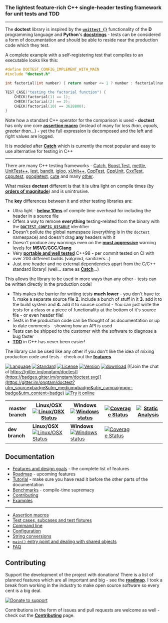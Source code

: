 ### The lightest feature-rich C++ single-header testing framework for unit tests and TDD

---------

The **doctest** library is inspired by the [**```unittest {}```**](https://wiki.dlang.org/Unittest) functionality of the **D** programming language and **Python**'s [**docstrings**](https://en.wikipedia.org/wiki/Docstring) - tests can be considered a form of documentation and should be able to reside near the production code which they test.

A complete example with a self-registering test that compiles to an executable looks like this:

```c++
#define DOCTEST_CONFIG_IMPLEMENT_WITH_MAIN
#include "doctest.h"

int factorial(int number) { return number <= 1 ? number : factorial(number - 1) * number; }

TEST_CASE("testing the factorial function") {
    CHECK(factorial(1) == 1);
    CHECK(factorial(2) == 2);
    CHECK(factorial(10) == 3628800);
}
```

Note how a standard C++ operator for the comparison is used - **doctest** has only one core [**assertion macro**](doc/markdown/assertions.md) (instead of many for *less than*, *equals*, *greater than*...) - yet the full expression is decomposed and the left and right values are logged.

It is modeled after [**Catch**](https://github.com/philsquared/Catch) which is currently the most popular and easy to use alternative for testing in C++

---------

There are many C++ testing frameworks - [Catch](https://github.com/philsquared/Catch), [Boost.Test](http://www.boost.org/doc/libs/1_60_0/libs/test/doc/html/index.html), [mettle](https://github.com/jimporter/mettle), [UnitTest++](https://github.com/unittest-cpp/unittest-cpp), [lest](https://github.com/martinmoene/lest), [bandit](http://banditcpp.org/), [igloo](http://igloo-testing.org/), [xUnit++](https://bitbucket.org/moswald/xunit/wiki/Home), [CppTest](http://cpptest.sourceforge.net/), [CppUnit](https://sourceforge.net/projects/cppunit/), [CxxTest](https://github.com/CxxTest/cxxtest), [cpputest](https://github.com/cpputest/cpputest), [googletest](https://github.com/google/googletest), [cute](https://github.com/Kosta-Github/cute) and many [other](https://en.wikipedia.org/wiki/List_of_unit_testing_frameworks#C.2B.2B).

What makes **doctest** different is that it is ultra light on compile times (by [**orders of magnitude**](doc/markdown/benchmarks.md)) and is unintrusive.

The **key** differences between it and other testing libraries are:
- Ultra light - [**below 10ms**](doc/markdown/benchmarks.md) of compile time overhead for including the header in a source file
- Offers a way to remove **everything** testing-related from the binary with the [**```DOCTEST_CONFIG_DISABLE```**](doc/markdown/configuration.md) identifier
- Doesn't pollute the global namespace (everything is in the ```doctest``` namespace) and doesn't drag **any** headers with it
- Doesn't produce any warnings even on the [**most aggressive**](scripts/common.cmake#L59) warning levels for **MSVC**/**GCC**/**Clang**
- Very [**portable and well tested**](doc/markdown/features.md#extremely-portable) C++98 - per commit tested on CI with over 200 different builds (valgrind, sanitizers...)
- Just one header and no external dependencies apart from the C/C++ standard library! (well... same as [**Catch**](https://github.com/philsquared/Catch)...)

This allows the library to be used in more ways than any other - tests can be written directly in the production code!

- This makes the barrier for writing tests **much lower** - you don't have to: **1.** make a separate source file **2.** include a bunch of stuff in it **3.** add it to the build system and **4.** add it to source control - You can just write the tests for a class or a piece of functionality at the bottom of it's source file - or even header file!
- Tests in the production code can be thought of as documentation or up to date comments - showing how an API is used
- Tests can be shipped to the customer with the software to diagnose a bug faster
- [**TDD**](https://en.wikipedia.org/wiki/Test-driven_development) in C++ has never been easier!

The library can be used like any other if you don't like the idea of mixing production code and tests - check out the [**features**](doc/markdown/features.md)

[![Language](https://img.shields.io/badge/language-C++-blue.svg)](https://isocpp.org/)
[![Standard](https://img.shields.io/badge/c%2B%2B-98/11/14/17-blue.svg)](https://en.wikipedia.org/wiki/C%2B%2B#Standardization)
[![License](https://img.shields.io/badge/license-MIT-blue.svg)](https://opensource.org/licenses/MIT)
[![Version](https://badge.fury.io/gh/onqtam%2Fdoctest.svg)](https://github.com/onqtam/doctest/releases)
[![download](https://img.shields.io/badge/latest%20version%20%20-download-blue.svg)](https://raw.githubusercontent.com/onqtam/doctest/master/doctest/doctest.h)
[![Join the chat at https://gitter.im/onqtam/doctest](https://badges.gitter.im/onqtam/doctest.svg)](https://gitter.im/onqtam/doctest?utm_source=badge&utm_medium=badge&utm_campaign=pr-badge&utm_content=badge)
[![Try it online](https://img.shields.io/badge/try%20it-online-orange.svg)](http://melpon.org/wandbox/permlink/ANJXAwv3UqNCe9zy)

| master branch  |   Linux/OSX   [![Linux/OSX Status](https://travis-ci.org/onqtam/doctest.svg?branch=master)](https://travis-ci.org/onqtam/doctest) |   Windows   [![Windows status](https://ci.appveyor.com/api/projects/status/j89qxtahyw1dp4gd/branch/master?svg=true)](https://ci.appveyor.com/project/onqtam/doctest/branch/master) | [![Coverage Status](https://coveralls.io/repos/github/onqtam/doctest/badge.svg?branch=master)](https://coveralls.io/github/onqtam/doctest?branch=master) | [![Static Analysis](https://scan.coverity.com/projects/7865/badge.svg)](https://scan.coverity.com/projects/onqtam-doctest) |
|----------------|-----------------------------------------------------------------------------------------------------------------------------------|------------------------------------------------------------------------------------------------------------------------------------------------------------------------------------|----------------------------------------------------------------------------------------------------------------------------------------------------------|----------------------------------------------------------------------------------------------------------------------------|
| **dev branch** | **Linux/OSX** [![Linux/OSX Status](https://travis-ci.org/onqtam/doctest.svg?branch=dev)](https://travis-ci.org/onqtam/doctest)    | **Windows** [![Windows status](https://ci.appveyor.com/api/projects/status/j89qxtahyw1dp4gd/branch/dev?svg=true)](https://ci.appveyor.com/project/onqtam/doctest/branch/dev)       | [![Coverage Status](https://coveralls.io/repos/github/onqtam/doctest/badge.svg?branch=dev)](https://coveralls.io/github/onqtam/doctest?branch=dev)       |  |


Documentation
-------------

- [Features and design goals](doc/markdown/features.md) - the complete list of features
- [Roadmap](doc/markdown/roadmap.md#roadmap) - upcoming features
- [Tutorial](doc/markdown/tutorial.md#tutorial) - make sure you have read it before the other parts of the documentation
- [Benchmarks](doc/markdown/benchmarks.md) - compile-time supremacy
- [Contributing](doc/markdown/contributing.md)
- [Examples](examples)

-------------

- [Assertion macros](doc/markdown/assertions.md)
- [Test cases, subcases and test fixtures](doc/markdown/testcases.md)
- [Command line](doc/markdown/commandline.md)
- [Configuration](doc/markdown/configuration.md)
- [String conversions](doc/markdown/stringification.md)
- [```main()``` entry point and dealing with shared objects](doc/markdown/main.md)
- [FAQ](doc/markdown/faq.md)

Contributing
------------

Support the development of the project with donations! There is a list of planned features which are all important and big - see the [**roadmap**](doc/markdown/roadmap.md). I took a break from working in the industry to make open source software so every cent is a big deal.

[![Donate to support](https://pledgie.com/campaigns/31280.png)](https://pledgie.com/campaigns/31280)

Contributions in the form of issues and pull requests are welcome as well - check out the [**Contributing**](doc/markdown/contributing.md) page.
